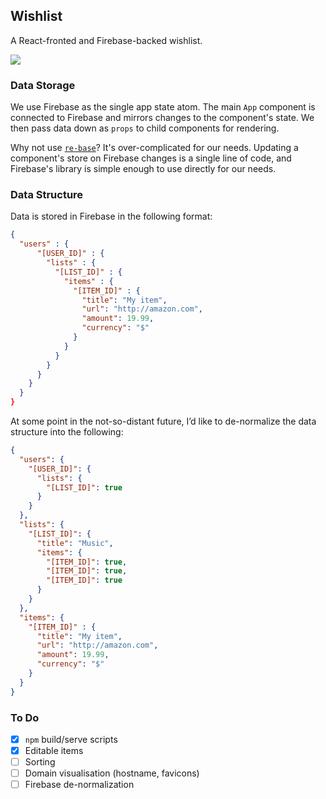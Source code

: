 ## Wishlist
A React-fronted and Firebase-backed wishlist.

![](http://i.imgur.com/l4YtEAJ.png)

### Data Storage
We use Firebase as the single app state atom. The main `App` component is connected to Firebase and mirrors changes to the component's state. We then pass data down as `props` to child components for rendering.

Why not use [`re-base`](https://github.com/tylermcginnis/re-base)? It's over-complicated for our needs. Updating a component's store on Firebase changes is a single line of code, and Firebase's library is simple enough to use directly for our needs.

### Data Structure
Data is stored in Firebase in the following format:

```json
{
  "users" : {
      "[USER_ID]" : {
        "lists" : {
          "[LIST_ID]" : {
            "items" : {
              "[ITEM_ID]" : {
                "title": "My item",
                "url": "http://amazon.com",
                "amount": 19.99,
                "currency": "$"
              }
            }
          }
        }
      }
    }
  }
}
```

At some point in the not-so-distant future, I’d like to de-normalize the data structure into the following:

```json
{
  "users": {
    "[USER_ID]": {
      "lists": {
        "[LIST_ID]": true
      }
    }
  },
  "lists": {
    "[LIST_ID]": {
      "title": "Music",
      "items": {
        "[ITEM_ID]": true,
        "[ITEM_ID]": true,
        "[ITEM_ID]": true
      }
    }
  },
  "items": {
    "[ITEM_ID]" : {
      "title": "My item",
      "url": "http://amazon.com",
      "amount": 19.99,
      "currency": "$"
    }
  }      
}
```

### To Do
- [x] `npm` build/serve scripts
- [x] Editable items
- [ ] Sorting
- [ ] Domain visualisation (hostname, favicons)
- [ ] Firebase de-normalization
